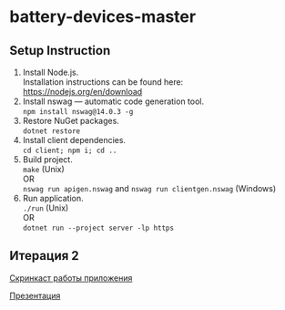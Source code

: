 # battery-devices-master

## Setup Instruction

1. Install Node.js. <br/>
   Installation instructions can be found here: https://nodejs.org/en/download
2. Install nswag — automatic code generation tool. <br/>
   `npm install nswag@14.0.3 -g`
3. Restore NuGet packages. <br/>
   `dotnet restore`
4. Install client dependencies. <br/>
   `cd client; npm i; cd ..`
5. Build project. <br/>
   `make` (Unix) <br/> OR <br/> `nswag run apigen.nswag` and `nswag run clientgen.nswag` (Windows)
6. Run application. <br/>
   `./run` (Unix) <br/> OR <br/> `dotnet run --project server -lp https`

## Итерация 2

[Скринкаст работы приложения](https://drive.google.com/file/d/1P27lMn_53urH26l79JT_YdW_Vn4TxeT_/view?usp=sharing)

[Презентация](https://docs.google.com/presentation/d/1HEqx0hy5rIVZiJH80dui4qmq9hYMK1HpA-GMuQUQEFE/edit?usp=sharing)
